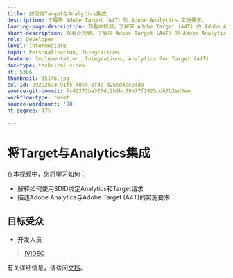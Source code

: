 ```yaml
---
title: 如何将Target与Analytics集成
description: 了解带 Adobe Target（A4T）的 Adobe Analytics 实施要求。
landing-page-description: 观看本视频，了解带 Adobe Target (A4T) 的 Adobe Analytics 的实施要求。
short-description: 观看此视频，了解带 Adobe Target (A4T) 的 Adobe Analytics 的实施要求。
role: Developer
level: Intermediate
topic: Personalization, Integrations
feature: Implementation, Integrations, Analytics for Target (A4T)
doc-type: technical video
kt: 5386
thumbnail: 35146.jpg
exl-id: 29292873-91f5-40c4-8f4c-d26ed4ce24d8
source-git-commit: fcd2273ba373dc2b3bc59a77f1925cdb7b2ed3ee
workflow-type: tm+mt
source-wordcount: '88'
ht-degree: 47%

---
```


# 将Target与Analytics集成

在本视频中，您将学习如何：

* 解释如何使用SDID绑定Analytics和Target请求
* 描述Adobe Analytics与Adobe Target (A4T)的实施要求

## 目标受众

* 开发人员

>[!VIDEO](https://video.tv.adobe.com/v/35146/?quality=12)

有关详细信息，请访问[文档](https://experienceleague.adobe.com/docs/target/using/integrate/a4t/a4timplementation.html?lang=en)。
